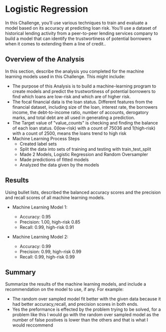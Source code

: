 # Logistic Regression

In this Challenge, you’ll use various techniques to train and evaluate a model based on its accuracy at predicting loan risk. You’ll use a dataset of historical lending activity from a peer-to-peer lending services company to build a model that can identify the trustwortiness  of potential borrowers when it comes to extending them a line of credit..

## Overview of the Analysis

In this section, describe the analysis you completed for the machine learning models used in this Challenge. This might include:

* The purpose of this Analysis is to build a machine-learning program to create models and predict the trustwortiness of potential borrowers to find which loans are low-risk and which are of higher risk.
* The focal financial data is the loan status. Different features from the financial dataset, including size of the loan, interest rate, the borrowers income, the debt-to-income ratio, number of accounts, derogatory marks, and total debt are all used in generating a prediction.
* The Target value of "value_counts" is checking and finding the balance of each loan status. 0(low-risk) with a count of 75036 and 1(high-risk) with a count of 2500, means the loans trend to high risk
* Machine Learning Process Steps
	* Created label sets
	* Split the data into sets of training and testing with train_test_split
	* Made 2 Models, Logistic Regression and Random Oversampler
	* Made predictions of fitted models
	* Analyzed the data given by the models

## Results

Using bullet lists, described the balanced accuracy scores and the precision and recall scores of all machine learning models.

* Machine Learning Model 1:
	 * Accuracy: 0.95
	 * Precision: 1.00, high-risk 0.85
	 * Recall: 0.99, high-risk 0.91

* Machine Learning Model 2:
	 * Accuracy: 0.99
	 * Precision: 0.99, high-risk 0.99
	 * Recall: 0.99, high-risk 0.99

## Summary

Summarize the results of the machine learning models, and include a recommendation on the model to use, if any. For example:
* The random over sampled model fit better with the given data because it had better accuracy,recall, and precision scores in both ends.
* Yes the preformance is effected by the problem trying to be solved, for a problem like this I would go with the random over sampled model as the number of false postives is lower than the others and that is what I would reccommend
